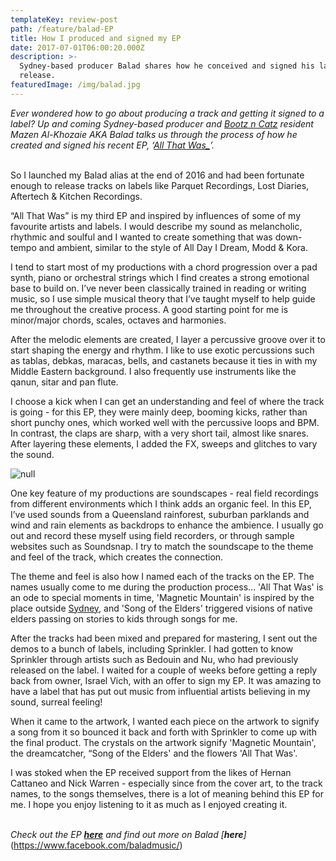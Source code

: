 ```yaml
---
templateKey: review-post
path: /feature/balad-EP
title: How I produced and signed my EP
date: 2017-07-01T06:00:20.000Z
description: >-
  Sydney-based producer Balad shares how he conceived and signed his latest
  release.
featuredImage: /img/balad.jpg
---
```

_Ever wondered how to go about producing a track and getting it signed to a label? Up and coming Sydney-based producer and [Bootz n Catz](https://magazine.ravereviewz.net/interview/zankee-gulati-bootz-n-catz) resident Mazen Al-Khozaie AKA Balad talks us through the process of how he created and signed his recent EP, ‘[All That Was_](https://soundcloud.com/baladmusic/sets/all-that-was-ep)’._
<br><br>

So I launched my Balad alias at the end of 2016 and had been fortunate enough to release tracks on labels like Parquet Recordings, Lost Diaries, Aftertech & Kitchen Recordings.

“All That Was” is my third EP and inspired by influences of some of my favourite artists and labels. I would describe my sound as melancholic, rhythmic and soulful and I wanted to create something that was down-tempo and ambient, similar to the style of All Day I Dream, Modd & Kora.

I tend to start most of my productions with a chord progression over a pad synth, piano or orchestral strings which I find creates a strong emotional base to build on. I’ve never been classically trained in reading or writing music, so I use simple musical theory that I’ve taught myself to help guide me throughout the creative process. A good starting point for me is minor/major chords, scales, octaves and harmonies.

After the melodic elements are created, I layer a percussive groove over it to start shaping the energy and rhythm. I like to use exotic percussions such as tablas, debkas, maracas, bells, and castanets because it ties in with my Middle Eastern background. I also frequently use instruments like the qanun, sitar and pan flute. 

I choose a kick when I can get an understanding and feel of where the track is going - for this EP, they were mainly deep, booming kicks, rather than short punchy ones, which worked well with the percussive loops and BPM. In contrast, the claps are sharp, with a very short tail, almost like snares. After layering these elements, I added the FX, sweeps and glitches to vary the sound.

![null](/img/balad-gig.jpg)

One key feature of my productions are soundscapes - real field recordings from different environments which I think adds an organic feel. In this EP, I’ve used sounds from a Queensland rainforest, suburban parklands and wind and rain elements as backdrops to enhance the ambience. I usually go out and record these myself using field recorders, or through sample websites such as Soundsnap. I try to match the soundscape to the theme and feel of the track, which creates the connection.

The theme and feel is also how I named each of the tracks on the EP. The names usually come to me during the production process… 'All That Was' is an ode to special moments in time, 'Magnetic Mountain' is inspired by the place outside [Sydney](https://www.ravereviewz.net/Events-Location/Sydney), and 'Song of the Elders' triggered visions of native elders passing on stories to kids through songs for me.

After the tracks had been mixed and prepared for mastering, I sent out the demos to a bunch of labels, including Sprinkler. I had gotten to know Sprinkler through artists such as Bedouin and Nu, who had previously released on the label. I waited for a couple of weeks before getting a reply back from owner, Israel Vich, with an offer to sign my EP. It was amazing to have a label that has put out music from influential artists believing in my sound, surreal feeling!

When it came to the artwork, I wanted each piece on the artwork to signify a song from it so bounced it back and forth with Sprinkler to come up with the final product. The crystals on the artwork signify 'Magnetic Mountain', the dreamcatcher, “Song of the Elders' and the flowers 'All That Was'.

I was stoked when the EP received support from the likes of Hernan Cattaneo and Nick Warren - especially since from the cover art, to the track names, to the songs themselves, there is a lot of meaning behind this EP for me. I hope you enjoy listening to it as much as I enjoyed creating it.
<br><br>

_Check out the EP [**here**](https://www.beatport.com/release/all-that-was/2307924) and find out more on Balad [**here**]_(https://www.facebook.com/baladmusic/)

